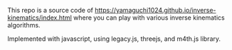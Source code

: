 This repo is a source code of https://yamaguchi1024.github.io/inverse-kinematics/index.html where you can play with various inverse kinematics algorithms.

Implemented with javascript, using legacy.js, threejs, and m4th.js library.
